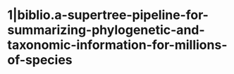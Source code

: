 # 1|biblio.a-supertree-pipeline-for-summarizing-phylogenetic-and-taxonomic-information-for-millions-of-species

